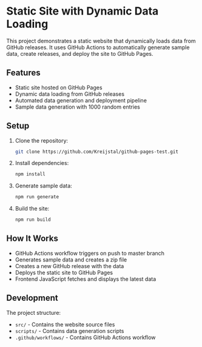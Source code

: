 # Static Site with Dynamic Data Loading

This project demonstrates a static website that dynamically loads data from GitHub releases. It uses GitHub Actions to automatically generate sample data, create releases, and deploy the site to GitHub Pages.

## Features

- Static site hosted on GitHub Pages
- Dynamic data loading from GitHub releases
- Automated data generation and deployment pipeline
- Sample data generation with 1000 random entries

## Setup

1. Clone the repository:
   ```bash
   git clone https://github.com/Kreijstal/github-pages-test.git
   ```

2. Install dependencies:
   ```bash
   npm install
   ```

3. Generate sample data:
   ```bash
   npm run generate
   ```

4. Build the site:
   ```bash
   npm run build
   ```

## How It Works

- GitHub Actions workflow triggers on push to master branch
- Generates sample data and creates a zip file
- Creates a new GitHub release with the data
- Deploys the static site to GitHub Pages
- Frontend JavaScript fetches and displays the latest data

## Development

The project structure:
- `src/` - Contains the website source files
- `scripts/` - Contains data generation scripts
- `.github/workflows/` - Contains GitHub Actions workflow
